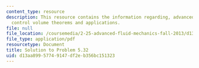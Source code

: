 ```yaml
---
content_type: resource
description: This resource contains the information regarding, advanced fluid mechanics,
  control volume theorems and applications.
file: null
file_location: /coursemedia/2-25-advanced-fluid-mechanics-fall-2013/d13aa89957749147df2eb356bc151323_MIT2_25F13_Shapi5.32_Solut.pdf
file_type: application/pdf
resourcetype: Document
title: Solution to Problem 5.32
uid: d13aa899-5774-9147-df2e-b356bc151323
---
```

